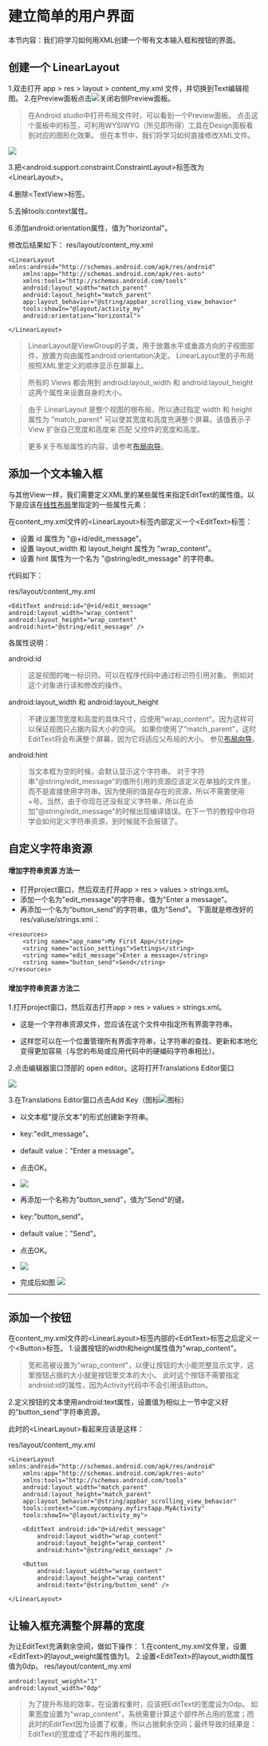 # 建立简单的用户界面
本节内容：我们将学习如何用XML创建一个带有文本输入框和按钮的界面。

## 创建一个 LinearLayout
1.双击打开 app > res > layout > content_my.xml 文件，并切换到Text编辑视图。
2.在Preview面板点击![](./img/an003.png)关闭右侧Preview面板。
> 在Android studio中打开布局文件时，可以看到一个Preview面板。
> 点击这个面板中的标签，可利用WYSIWYG（所见即所得）工具在Design面板看到对应的图形化效果。
> 但在本节中，我们将学习如何直接修改XML文件。

![](./img/0014.png)

3.把&lt;android.support.constraint.ConstraintLayout>标签改为&lt;LinearLayout>。

4.删除&lt;TextView>标签。

5.去掉tools:context属性。

6.添加android:orientation属性，值为"horizontal"。

修改后结果如下：
res/layout/content_my.xml
```
<LinearLayout xmlns:android="http://schemas.android.com/apk/res/android"
    xmlns:app="http://schemas.android.com/apk/res-auto"
    xmlns:tools="http://schemas.android.com/tools"
    android:layout_width="match_parent"
    android:layout_height="match_parent"
    app:layout_behavior="@string/appbar_scrolling_view_behavior"
    tools:showIn="@layout/activity_my"
    android:orientation="horizontal">
    
</LinearLayout>
```
> LinearLayout是ViewGroup的子类，用于放置水平或垂直方向的子视图部件，放置方向由属性android:orientation决定。
> LinearLayout里的子布局按照XML里定义的顺序显示在屏幕上。

> 所有的 Views 都会用到 android:layout_width 和 android:layout_height 这两个属性来设置自身的大小。

> 由于 LinearLayout 是整个视图的根布局，所以通过指定 width 和 height 属性为 "match_parent" 可以使其宽度和高度充满整个屏幕。该值表示子 View 扩张自己宽度和高度来 匹配 父控件的宽度和高度。

> 更多关于布局属性的内容，请参考[布局向导]()。

## 添加一个文本输入框
与其他View一样，我们需要定义XML里的某些属性来指定EditText的属性值。以下是应该在[线性布局]()里指定的一些属性元素：

在content_my.xml文件的&lt;LinearLayout>标签内部定义一个&lt;EditText>标签：
-	设置 id 属性为 "@+id/edit_message"。
-	设置 layout_width 和 layout_height 属性为 "wrap_content"。
-	设置 hint 属性为一个名为 "@string/edit_message" 的字符串。

代码如下：

res/layout/content_my.xml
```
<EditText android:id="@+id/edit_message"
android:layout_width="wrap_content"
android:layout_height="wrap_content"
android:hint="@string/edit_message" />
```

各属性说明：

android:id
> 这是视图的唯一标识符。可以在程序代码中通过标识符引用对象。
> 例如对这个对象进行读和修改的操作。

android:layout_width 和 android:layout_height
> 不建议置顶宽度和高度的具体尺寸，应使用"wrap_content"。因为这样可以保证视图只占据内容大小的空间。
> 如果你使用了"match_parent"，这时EditText将会布满整个屏幕，因为它将适应父布局的大小。
> 参见[布局向导](https://developer.android.com/guide/topics/ui/declaring-layout.html)。

android:hint
> 当文本框为空的时候，会默认显示这个字符串。
> 对于字符串"@string/edit_message"的值所引用的资源应该定义在单独的文件里，而不是直接使用字符串。因为使用的值是存在的资源，所以不需要使用+号。当然，由于你现在还没有定义字符串，所以在添加"@string/edit_message"的时候出现编译错误。在下一节的教程中你将学会如何定义字符串资源，到时候就不会报错了。

## 自定义字符串资源

#### 增加字符串资源 方法一
-    打开project窗口，然后双击打开app > res > values > strings.xml。
-    添加一个名为"edit_message"的字符串，值为"Enter a message"。
-    再添加一个名为"button_send"的字符串，值为"Send"。
下面就是修改好的 res/valuse/strings.xml：
```
<resources>
    <string name="app_name">My First App</string>
    <string name="action_settings">Settings</string>
    <string name="edit_message">Enter a message</string>
    <string name="button_send">Send</string>
</resources>
```

#### 增加字符串资源 方法二

1.打开project窗口，然后双击打开app > res > values > strings.xml。

-    这是一个字符串资源文件，您应该在这个文件中指定所有界面字符串。

-    这样您可以在一个位置管理所有界面字符串，让字符串的查找、更新和本地化变得更加容易（与您的布局或应用代码中的硬编码字符串相比）。



2.点击编辑器窗口顶部的 open editor。这将打开Translations Editor窗口

![](./img/0010.png)

3.在Translations Editor窗口点击Add Key（图标![图标](./img/an002.png)）
-    以文本框"提示文本"的形式创建新字符串。
-    key:"edit_message"。
-    default value："Enter a message"。
-    点击OK。
-    ![](./img/0011.png)


-    再添加一个名称为"button_send"，值为"Send"的键。
-    key:"button_send"。
-    default value："Send"。
-    点击OK。
-    ![](./img/0012.png)

-    完成后如图
![](./img/0013.png)

- - -

## 添加一个按钮
在content_my.xml文件的&lt;LinearLayout>标签内部的&lt;EditText>标签之后定义一个&lt;Button>标签。
1.设置按钮的width和height属性值为"wrap_content"。
> 宽和高被设置为"wrap_content"，以便让按钮的大小能完整显示文字，这里按钮占据的大小就是按钮里文本的大小。
> 此时这个按钮不需要指定android:id的属性，因为Activity代码中不会引用该Button。

2.定义按钮的文本使用android:text属性，设置值为相似上一节中定义好的"button_send"字符串资源。


此时的&lt;LinearLayout>看起来应该是这样：

res/layout/content_my.xml
```
<LinearLayout xmlns:android="http://schemas.android.com/apk/res/android"
    xmlns:app="http://schemas.android.com/apk/res-auto"
    xmlns:tools="http://schemas.android.com/tools"
    android:layout_width="match_parent"
    android:layout_height="match_parent"
    app:layout_behavior="@string/appbar_scrolling_view_behavior"
    tools:context="com.mycompany.myfirstapp.MyActivity"
    tools:showIn="@layout/activity_my">

    <EditText android:id="@+id/edit_message"
        android:layout_width="wrap_content"
        android:layout_height="wrap_content"
        android:hint="@string/edit_message" />

    <Button
        android:layout_width="wrap_content"
        android:layout_height="wrap_content"
        android:text="@string/button_send" />

</LinearLayout>
```

## 让输入框充满整个屏幕的宽度

为让EditText充满剩余空间，做如下操作：
1.在content_my.xml文件里，设置&lt;EditText>的layout_weight属性值为1。
2.设置&lt;EditText>的layout_width属性值为0dp。
res/layout/content_my.xml
```
android:layout_weight="1"
android:layout_width="0dp"
```
> 为了提升布局的效率，在设置权重时，应该把EditText的宽度设为0dp。
> 如果宽度设置为"wrap_content"，系统需要计算这个部件所占用的宽度；而此时的EditText因为设置了权重，所以占据剩余空间；最终导致的结果是：EditText的宽度成了不起作用的属性。


